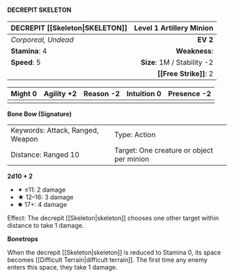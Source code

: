 #### DECREPIT SKELETON

| DECREPIT [[Skeleton\|SKELETON]] | **Level 1 Artillery Minion** |
| :------------------------------ | ---------------------------: |
| *Corporeal, Undead*             |                     **EV 2** |
| **Stamina**: 4                  |                **Weakness**: |
| **Speed**: 5                    |  **Size**: 1M / Stability -2 |
|                                 |       **[[Free Strike]]**: 2 |

| **Might** 0 | **Agility** +2 | **Reason** -2 | **Intuition** 0 | **Presence** -2 |
| ----------- | -------------- | ------------- | --------------- | --------------- |
|             |                |               |                 |                 |

**Bone Bow (Signature)**

|                                  |                                           |
| :------------------------------- | :---------------------------------------- |
| Keywords: Attack, Ranged, Weapon | Type: Action                              |
| Distance: Ranged 10              | Target: One creature or object per minion |

**2d10 + 2**

- ✦ ≤11: 2 damage
- ★ 12–16: 3 damage
- ✸ 17+: 4 damage

Effect: The decrepit [[Skeleton|skeleton]] chooses one other target within distance to take 1 damage.

**Bonetrops**

When the decrepit [[Skeleton|skeleton]] is reduced to Stamina 0, its space becomes [[Difficult Terrain|difficult terrain]]. The first time any enemy enters this space, they take 1 damage.
